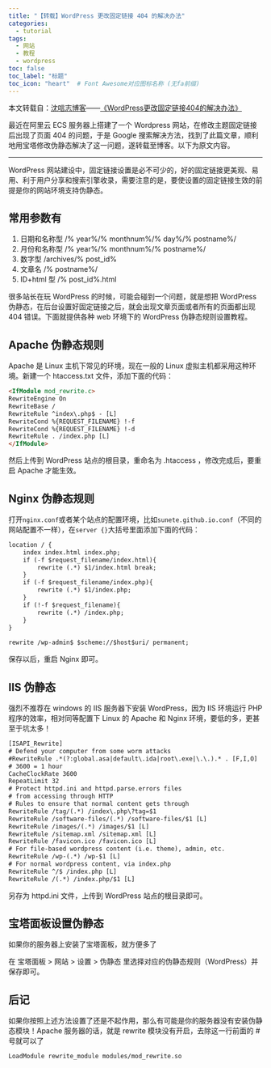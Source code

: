 ```yaml
---
title: "【转载】WordPress 更改固定链接 404 的解决办法"
categories:
  - tutorial
tags:
  - 网站
  - 教程
  - wordpress
toc: false
toc_label: "标题"
toc_icon: "heart"  # Font Awesome对应图标名称 (无fa前缀)	
---
```

本文转载自：[沈唁志博客][1]——[《WordPress更改固定链接404的解决办法》][2]

最近在阿里云 ECS 服务器上搭建了一个 Wordpress 网站，在修改主题固定链接后出现了页面 404 的问题，于是 Google 搜索解决方法，找到了此篇文章，顺利地用宝塔修改伪静态解决了这一问题，遂转载至博客。以下为原文内容。

----------

WordPress 网站建设中，固定链接设置是必不可少的，好的固定链接更美观、易用、利于用户分享和搜索引擎收录，需要注意的是，要使设置的固定链接生效的前提是你的网站环境支持伪静态。

## 常用参数有

 1. 日期和名称型 /% year%/% monthnum%/% day%/% postname%/
 2. 月份和名称型 /% year%/% monthnum%/% postname%/
 3. 数字型 /archives/% post_id%
 4. 文章名 /% postname%/
 5. ID+html 型 /% post_id%.html

很多站长在玩 WordPress 的时候，可能会碰到一个问题，就是想把 WordPress 伪静态，在后台设置好固定链接之后，就会出现文章页面或者所有的页面都出现 404 错误。下面就提供各种 web 环境下的 WordPress 伪静态规则设置教程。

## Apache 伪静态规则
Apache 是 Linux 主机下常见的环境，现在一般的 Linux 虚拟主机都采用这种环境。新建一个 htaccess.txt 文件，添加下面的代码：
```html
<IfModule mod_rewrite.c>
RewriteEngine On
RewriteBase /
RewriteRule ^index\.php$ - [L]
RewriteCond %{REQUEST_FILENAME} !-f
RewriteCond %{REQUEST_FILENAME} !-d
RewriteRule . /index.php [L]
</IfModule>
```
然后上传到 WordPress 站点的根目录，重命名为 .htaccess ，修改完成后，要重启 Apache 才能生效。

## Nginx 伪静态规则
打开`nginx.conf`或者某个站点的配置环境，比如`sunete.github.io.conf`（不同的网站配置不一样），在`server {}`大括号里面添加下面的代码：
```html
location / {  
    index index.html index.php;   
    if (-f $request_filename/index.html){   
        rewrite (.*) $1/index.html break;   
    }   
    if (-f $request_filename/index.php){   
        rewrite (.*) $1/index.php;   
    }   
    if (!-f $request_filename){   
        rewrite (.*) /index.php;   
    }   
}   
  
rewrite /wp-admin$ $scheme://$host$uri/ permanent;  
```
保存以后，重启 Nginx 即可。

## IIS 伪静态
强烈不推荐在 windows 的 IIS 服务器下安装 WordPress，因为 IIS 环境运行 PHP 程序的效率，相对同等配置下 Linux 的 Apache 和 Nginx 环境，要低的多，更甚至于坑太多！
```html
[ISAPI_Rewrite]
# Defend your computer from some worm attacks
#RewriteRule .*(?:global.asa|default\.ida|root\.exe|\.\.).* . [F,I,O]
# 3600 = 1 hour
CacheClockRate 3600
RepeatLimit 32
# Protect httpd.ini and httpd.parse.errors files
# from accessing through HTTP
# Rules to ensure that normal content gets through
RewriteRule /tag/(.*) /index\.php\?tag=$1
RewriteRule /software-files/(.*) /software-files/$1 [L]
RewriteRule /images/(.*) /images/$1 [L]
RewriteRule /sitemap.xml /sitemap.xml [L]
RewriteRule /favicon.ico /favicon.ico [L]
# For file-based wordpress content (i.e. theme), admin, etc.
RewriteRule /wp-(.*) /wp-$1 [L]
# For normal wordpress content, via index.php
RewriteRule ^/$ /index.php [L]
RewriteRule /(.*) /index.php/$1 [L]
```
另存为 httpd.ini 文件，上传到 WordPress 站点的根目录即可。

## 宝塔面板设置伪静态
如果你的服务器上安装了宝塔面板，就方便多了

在 宝塔面板 > 网站 > 设置 > 伪静态 里选择对应的伪静态规则（WordPress）并保存即可。

## 后记
如果你按照上述方法设置了还是不起作用，那么有可能是你的服务器没有安装伪静态模块！Apache 服务器的话，就是 rewrite 模块没有开启，去除这一行前面的 #号就可以了
```html
LoadModule rewrite_module modules/mod_rewrite.so
```


  [1]: https://qq52o.me/
  [2]: https://qq52o.me/1876.html